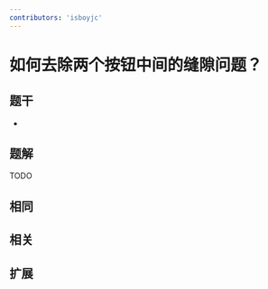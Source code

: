 ```yaml
---
contributors: 'isboyjc'
---
```


# 如何去除两个按钮中间的缝隙问题？


## 题干

- 



## 题解

<!-- ::: details 点我查看题解 -->

  TODO

<!-- ::: -->



## 相同


## 相关


## 扩展

